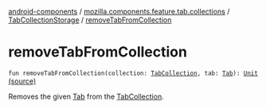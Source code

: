 [android-components](../../index.md) / [mozilla.components.feature.tab.collections](../index.md) / [TabCollectionStorage](index.md) / [removeTabFromCollection](./remove-tab-from-collection.md)

# removeTabFromCollection

`fun removeTabFromCollection(collection: `[`TabCollection`](../-tab-collection/index.md)`, tab: `[`Tab`](../-tab/index.md)`): `[`Unit`](https://kotlinlang.org/api/latest/jvm/stdlib/kotlin/-unit/index.html) [(source)](https://github.com/mozilla-mobile/android-components/blob/master/components/feature/tab-collections/src/main/java/mozilla/components/feature/tab/collections/TabCollectionStorage.kt#L81)

Removes the given [Tab](../-tab/index.md) from the [TabCollection](../-tab-collection/index.md).


